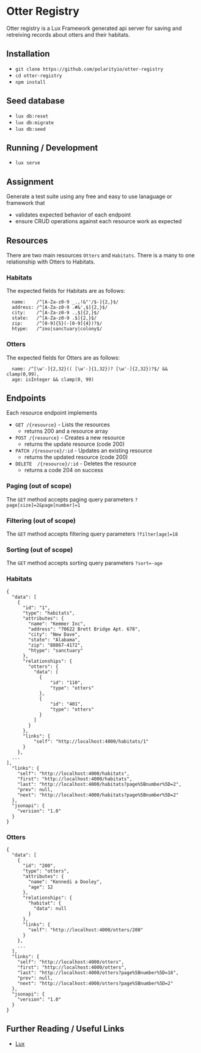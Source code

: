# Otter Registry

Otter registry is a Lux Framework generated api server for saving and retreiving records about otters and their habitats.

## Installation

*   `git clone https://github.com/polarityio/otter-registry`
*   `cd otter-registry`
*   `npm install`

## Seed database

* `lux db:reset`
* `lux db:migrate`
* `lux db:seed`

## Running / Development

*   `lux serve`


## Assignment

Generate a test suite using any free and easy to use lanaguage or framework that 

* validates expected behavior of each endpoint
* ensure CRUD operations against each resource work as expected

## Resources
There are two main resources `Otters` and `Habitats`. There is a many to one relationship with Otters to Habitats.

### Habitats

The expected fields for Habitats are as follows:
```
  name:    /^[A-Za-z0-9 _.,!&"'/$-]{2,}$/
  address: /^[A-Za-z0-9 .#&',$]{2,}$/
  city:    /^[A-Za-z0-9 .,$]{2,}$/
  state:   /^[A-Za-z0-9 .$]{2,}$/
  zip:     /^[0-9]{5}(-[0-9]{4})?$/
  htype:   /^zoo|sanctuary|colony$/
```
### Otters

The expected fields for Otters are as follows:
```
  name: /^[\w'-]{2,32}(( [\w'-]{1,32})? [\w'-]{2,32})?$/ && clamp(0,99),
  age: isInteger && clamp(0, 99)
```

## Endpoints
Each resource endpoint implements

* `GET /{resource}` - Lists the resources
  * returns 200 and a resource array
* `POST /{resource}` - Creates a new resource
  * returns the update resource (code 200)
* `PATCH /{resource}/:id` - Updates an existing resource
  * returns the updated resource (code 200)
* `DELETE  /{resource}/:id` - Deletes the resource
  * returns a code 204 on success

### Paging (out of scope)
The `GET` method accepts paging query parameters
`?page[size]=2&page[number]=1`

### Filtering (out of scope)
The `GET` method accepts filtering query parameters
`?filter[age]=18`

### Sorting (out of scope)
The `GET` method accepts sorting query parameters
`?sort=-age`

### Habitats

```
{
  "data": [
    {
      "id": "1",
      "type": "habitats",
      "attributes": {
        "name": "Kemmer Inc",
        "address": "70622 Brett Bridge Apt. 678",
        "city": "New Dave",
        "state": "Alabama",
        "zip": "88867-4172",
        "htype": "sanctuary"
      },
      "relationships": {
        "otters": {
          "data": [
            {
                "id": "110",
                "type": "otters"
            },
            {
                "id": "401",
                "type": "otters"
            }
          ]
        }
      },
      "links": {
          "self": "http://localhost:4000/habitats/1"
      }
    },
  ...
],
  "links": {
    "self": "http://localhost:4000/habitats",
    "first": "http://localhost:4000/habitats",
    "last": "http://localhost:4000/habitats?page%5Bnumber%5D=2",
    "prev": null,
    "next": "http://localhost:4000/habitats?page%5Bnumber%5D=2"
  },
  "jsonapi": {
    "version": "1.0"
  }
}
```


### Otters

```
{
  "data": [
    {
      "id": "200",
      "type": "otters",
      "attributes": {
        "name": "Kennedi a Dooley",
        "age": 12
      },
      "relationships": {
        "habitat": {
          "data": null
        }
      },
      "links": {
        "self": "http://localhost:4000/otters/200"
      }
    },
    ...
  ],
  "links": {
    "self": "http://localhost:4000/otters",
    "first": "http://localhost:4000/otters",
    "last": "http://localhost:4000/otters?page%5Bnumber%5D=16",
    "prev": null,
    "next": "http://localhost:4000/otters?page%5Bnumber%5D=2"
  },
  "jsonapi": {
    "version": "1.0"
  }
}

```

## Further Reading / Useful Links
*   [Lux](https://github.com/postlight/lux/)

